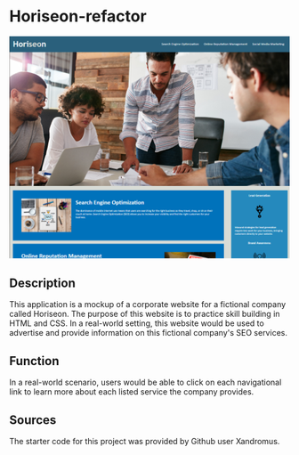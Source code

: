 # Horiseon-refactor

![Horiseon homepage](./assets/images/horiseon.PNG)

## Description

This application is a mockup of a corporate website for a fictional company called Horiseon. The purpose of this website is to practice skill building in HTML and CSS. In a real-world setting, this website would be used to advertise and provide information on this fictional company's SEO services. 

## Function

In a real-world scenario, users would be able to click on each navigational link to learn more about each listed service the company provides. 

## Sources

The starter code for this project was provided by Github user Xandromus. 